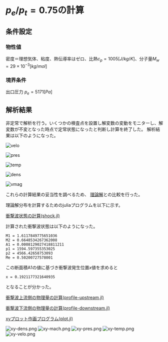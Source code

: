 
# $p_e/p_t=0.75$の計算

## 条件設定

### 物性値
密度＝理想気体、粘度、熱伝導率はゼロ、比熱$c_p=1005[J/kg/K]$、分子量$M_w=29\times10^{-3}[kg/mol]$

### 境界条件
出口圧力 $p_e=5171[Pa]$

## 解析結果

非定常で解析を行う。いくつかの検査点を設置し解変数の変動をモニターし、解変数が不変となった時点で定常状態になったと判断し計算を終了した。
解析結果は以下のようになった。

![velo](./velo.png)


![pres](./pres.png)


![temp](./temp.png)


![dens](./dens.png)


![vmag](./vmag.png)


これらの計算結果の妥当性を調べるため、
[理論解](https://github.com/win-sugar/ghblog-laval-nozzle/blob/main/theory/theory.md)との比較を行った。

理論解分布を計算するためのjuliaプログラムを以下に示す。

[衝撃波状態の計算(shock.jl)](./shock.jl)

計算された衝撃波状態は以下のようになった。

```
M1 = 1.6117849775651036
M2 = 0.6648534267362008
A1 = 0.0008129027418811211
p1 = 1594.597355353025
p2 = 4566.42658753093
Me = 0.50200727578001
```

この断面積A1の値に基づき衝撃波発生位置$x$値を求めると

```
x = 0.1921177321640935
```
となることが分かった。



[衝撃波上流側の物理量の計算(profile-upstream.jl)](./profile-upstream.jl)

[衝撃波下流側の物理量の計算(profile-downstream.jl)](./profile-downstream.jl)

[xyプロット作画プログラム(plot.jl)](./plot.jl)


![xy-dens.png](./xy-dens.png)
![xy-mach.png](./xy-mach.png)
![xy-pres.png](./xy-pres.png)
![xy-temp.png](./xy-temp.png)
![xy-velo.png](./xy-velo.png)


